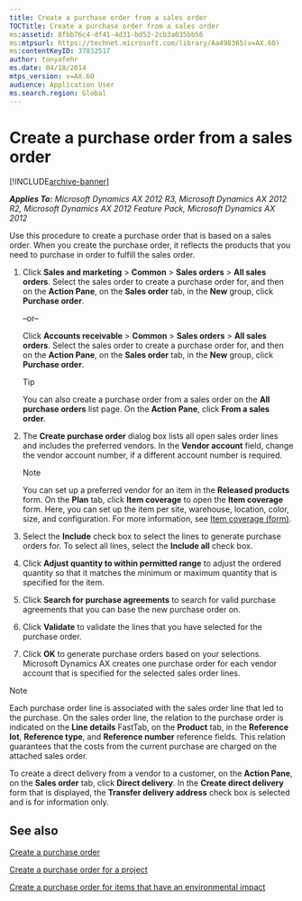 ```yaml
---
title: Create a purchase order from a sales order
TOCTitle: Create a purchase order from a sales order
ms:assetid: 8fbb76c4-df41-4d31-bd52-2cb3a035bb56
ms:mtpsurl: https://technet.microsoft.com/library/Aa498365(v=AX.60)
ms:contentKeyID: 37832517
author: tonyafehr
ms.date: 04/18/2014
mtps_version: v=AX.60
audience: Application User
ms.search.region: Global
---
```


# Create a purchase order from a sales order 


[!INCLUDE[archive-banner](includes/archive-banner.md)]


_**Applies To:** Microsoft Dynamics AX 2012 R3, Microsoft Dynamics AX 2012 R2, Microsoft Dynamics AX 2012 Feature Pack, Microsoft Dynamics AX 2012_

Use this procedure to create a purchase order that is based on a sales order. When you create the purchase order, it reflects the products that you need to purchase in order to fulfill the sales order.

1.  Click **Sales and marketing** \> **Common** \> **Sales orders** \> **All sales orders**. Select the sales order to create a purchase order for, and then on the **Action Pane**, on the **Sales order** tab, in the **New** group, click **Purchase order**.
    
    –or–
    
    Click **Accounts receivable** \> **Common** \> **Sales orders** \> **All sales orders**. Select the sales order to create a purchase order for, and then on the **Action Pane**, on the **Sales order** tab, in the **New** group, click **Purchase order**.
    

    > [!TIP]
    > <P>You can also create a purchase order from a sales order on the <STRONG>All purchase orders</STRONG> list page. On the <STRONG>Action Pane</STRONG>, click <STRONG>From a sales order</STRONG>.</P>



2.  The **Create purchase order** dialog box lists all open sales order lines and includes the preferred vendors. In the **Vendor account** field, change the vendor account number, if a different account number is required.
    

    > [!NOTE]
    > <P>You can set up a preferred vendor for an item in the <STRONG>Released products</STRONG> form. On the <STRONG>Plan</STRONG> tab, click <STRONG>Item coverage</STRONG> to open the <STRONG>Item coverage</STRONG> form. Here, you can set up the item per site, warehouse, location, color, size, and configuration. For more information, see <A href="https://technet.microsoft.com/library/aa619147(v=ax.60)">Item coverage (form)</A>.</P>



3.  Select the **Include** check box to select the lines to generate purchase orders for. To select all lines, select the **Include all** check box.

4.  Click **Adjust quantity to within permitted range** to adjust the ordered quantity so that it matches the minimum or maximum quantity that is specified for the item.

5.  Click **Search for purchase agreements** to search for valid purchase agreements that you can base the new purchase order on.

6.  Click **Validate** to validate the lines that you have selected for the purchase order.

7.  Click **OK** to generate purchase orders based on your selections. Microsoft Dynamics AX creates one purchase order for each vendor account that is specified for the selected sales order lines.


> [!NOTE]
> <P>Each purchase order line is associated with the sales order line that led to the purchase. On the sales order line, the relation to the purchase order is indicated on the <STRONG>Line details</STRONG> FastTab, on the <STRONG>Product</STRONG> tab, in the <STRONG>Reference lot</STRONG>, <STRONG>Reference type</STRONG>, and <STRONG>Reference number</STRONG> reference fields. This relation guarantees that the costs from the current purchase are charged on the attached sales order.</P>
> <P>To create a direct delivery from a vendor to a customer, on the <STRONG>Action Pane</STRONG>, on the <STRONG>Sales order</STRONG> tab, click <STRONG>Direct delivery</STRONG>. In the <STRONG>Create direct delivery</STRONG> form that is displayed, the <STRONG>Transfer delivery address</STRONG> check box is selected and is for information only.</P>



## See also

[Create a purchase order](create-a-purchase-order.md)

[Create a purchase order for a project](create-a-purchase-order-for-a-project.md)

[Create a purchase order for items that have an environmental impact](create-a-purchase-order-for-items-that-have-an-environmental-impact.md)

  


